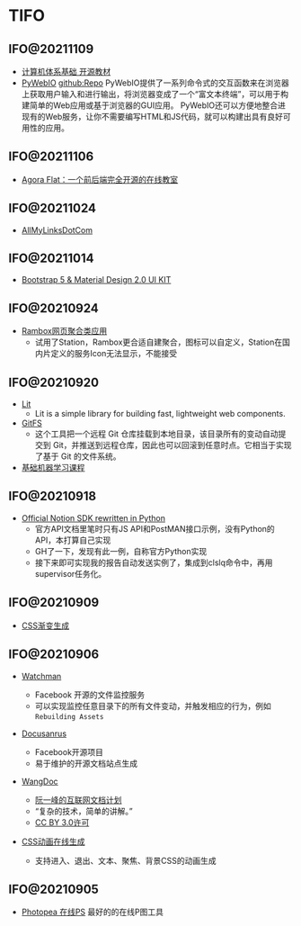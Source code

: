 # TIFO

## IFO@20211109

* [计算机体系基础 开源教材](https://github.com/foxsen/archbase)
* [PyWebIO](https://pywebio.readthedocs.io/zh_CN/latest/index.html) [github:Repo](https://github.com/pywebio/PyWebIO) PyWebIO提供了一系列命令式的交互函数来在浏览器上获取用户输入和进行输出，将浏览器变成了一个“富文本终端”，可以用于构建简单的Web应用或基于浏览器的GUI应用。 PyWebIO还可以方便地整合进现有的Web服务，让你不需要编写HTML和JS代码，就可以构建出具有良好可用性的应用。

## IFO@20211106

* [Agora Flat：一个前后端完全开源的在线教室](https://github.com/netless-io)

## IFO@20211024

* [AllMyLinksDotCom](https://allmylinks.com/lovelacelee)

## IFO@20211014

* [Bootstrap 5 & Material Design 2.0 UI KIT](https://github.com/mdbootstrap/mdb-ui-kit)

## IFO@20210924

* [Rambox网页聚合类应用](https://github.com/ramboxapp/community-edition)
    * 试用了Station，Rambox更合适自建聚合，图标可以自定义，Station在国内片定义的服务Icon无法显示，不能接受

## IFO@20210920

* [Lit](https://lit.dev/docs/) 
    * Lit is a simple library for building fast, lightweight web components.
* [GitFS](https://www.presslabs.com/docs/code/gitfs/) 
    * 这个工具把一个远程 Git 仓库挂载到本地目录，该目录所有的变动自动提交到 Git，并推送到远程仓库，因此也可以回滚到任意时点。它相当于实现了基于 Git 的文件系统。
* [基础机器学习课程](http://smlbook.org/)

## IFO@20210918

* [Official Notion SDK rewritten in Python](https://github.com/ramnes/notion-sdk-py) 
    * 官方API文档里笔时只有JS API和PostMAN接口示例，没有Python的API，本打算自己实现
    * GH了一下，发现有此一例，自称官方Python实现
    * 接下来即可实现我的报告自动发送实例了，集成到clslq命令中，再用supervisor任务化。

## IFO@20210909

* [CSS渐变生成](https://cssgradient.io/)

## IFO@20210906

* [Watchman](https://github.com/facebook/watchman)
    * Facebook 开源的文件监控服务
    * 可以实现监控任意目录下的所有文件变动，并触发相应的行为，例如`Rebuilding Assets`

* [Docusanrus](https://github.com/facebook/docusaurus)
    * Facebook开源项目
    * 易于维护的开源文档站点生成

* [WangDoc](https://github.com/wangdoc)
    * [阮一峰的互联网文档计划](https://wangdoc.com/)
    * “复杂的技术，简单的讲解。”
    * [CC BY 3.0许可](https://creativecommons.org/about/cclicenses/)

* [CSS动画在线生成](https://animista.net/play/basic)
    * 支持进入、退出、文本、聚焦、背景CSS的动画生成

## IFO@20210905

* [Photopea 在线PS](https://www.photopea.com/) 最好的的在线P图工具

